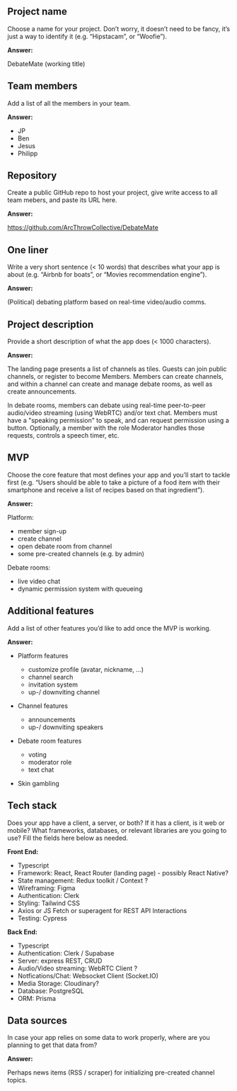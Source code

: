 ## Project name

Choose a name for your project. Don’t worry, it doesn’t need to be fancy, it’s just a way to identify it (e.g. “Hipstacam”, or “Woofie”).

**Answer:**

DebateMate (working title)

## Team members

Add a list of all the members in your team.

**Answer:**

- JP
- Ben
- Jesus
- Philipp

## Repository

Create a public GitHub repo to host your project, give write access to all team mebers, and paste its URL here.

**Answer:**

https://github.com/ArcThrowCollective/DebateMate

## One liner

Write a very short sentence (< 10 words) that describes what your app is about (e.g. “Airbnb for boats”, or “Movies recommendation engine”).

**Answer:**

(Political) debating platform based on real-time video/audio comms.

## Project description

Provide a short description of what the app does (< 1000 characters).

**Answer:**

The landing page presents a list of channels as tiles. Guests can join public channels, or register to become Members. Members can create channels, and within a channel can create and manage debate rooms, as well as create announcements.

In debate rooms, members can debate using real-time peer-to-peer audio/video streaming (using WebRTC) and/or text chat. Members must have a "speaking permission" to speak, and can request permission using a button. Optionally, a member with the role Moderator handles those requests, controls a speech timer, etc.

## MVP

Choose the core feature that most defines your app and you’ll start to tackle first (e.g. “Users should be able to take a picture of a food item with their smartphone and receive a list of recipes based on that ingredient”).

**Answer:**

Platform:

- member sign-up
- create channel
- open debate room from channel
- some pre-created channels (e.g. by admin)

Debate rooms:

- live video chat
- dynamic permission system with queueing

## Additional features

Add a list of other features you’d like to add once the MVP is working.

**Answer:**

- Platform features
  - customize profile (avatar, nickname, ...)
  - channel search
  - invitation system
  - up-/ downviting channel

- Channel features
  - announcements
  - up-/ downviting speakers

- Debate room features
  - voting
  - moderator role
  - text chat

- Skin gambling

## Tech stack

Does your app have a client, a server, or both? If it has a client, is it web or mobile? What frameworks, databases, or relevant libraries are you going to use? Fill the fields here below as needed.

**Front End:**

- Typescript
- Framework: React, React Router (landing page) - possibly React Native?
- State management: Redux toolkit / Context ?
- Wireframing: Figma
- Authentication: Clerk
- Styling: Tailwind CSS
- Axios or JS Fetch or superagent for REST API Interactions
- Testing: Cypress

**Back End:**

- Typescript
- Authentication: Clerk / Supabase
- Server: express REST, CRUD
- Audio/Video streaming: WebRTC Client ?
- Notfications/Chat: Websocket Client (Socket.IO)
- Media Storage: Cloudinary?
- Database: PostgreSQL
- ORM: Prisma

## Data sources

In case your app relies on some data to work properly, where are you planning to get that data from?

**Answer:**

Perhaps news items (RSS / scraper) for initializing pre-created channel topics.